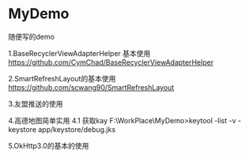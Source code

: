 # MyDemo
随便写的demo

1.BaseRecyclerViewAdapterHelper 基本使用
https://github.com/CymChad/BaseRecyclerViewAdapterHelper

2.SmartRefreshLayout的基本使用
https://github.com/scwang90/SmartRefreshLayout

3.友盟推送的使用

4.高德地图简单实用
 4.1 获取kay F:\WorkPlace\MyDemo>keytool -list -v -keystore app/keystore/debug.jks

5.OkHttp3.0的基本的使用


